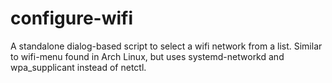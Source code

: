 # configure-wifi
A standalone dialog-based script to select a wifi network from a list. Similar to wifi-menu found in Arch Linux, but uses systemd-networkd and wpa_supplicant instead of netctl.
